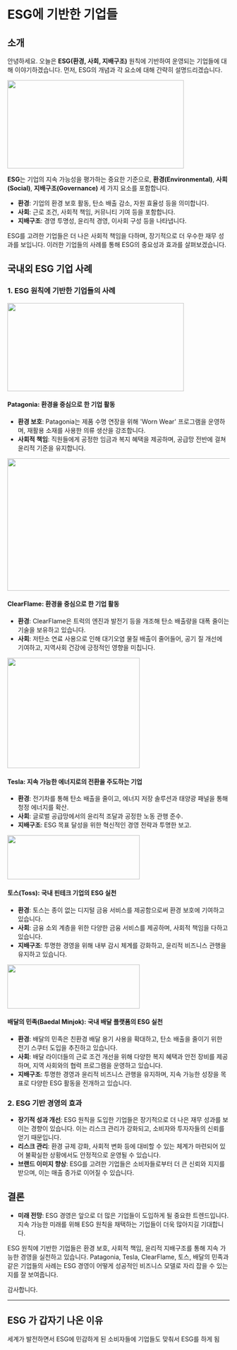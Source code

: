 # ESG에 기반한 기업들

## 소개
안녕하세요. 오늘은 **ESG(환경, 사회, 지배구조)** 원칙에 기반하여 운영되는 기업들에 대해 이야기하겠습니다. 먼저, ESG의 개념과 각 요소에 대해 간략히 설명드리겠습니다.

<img src="https://blog.kakaocdn.net/dn/bzkJzR/btq7deMDD7G/yLAEdn0a7fFu0rU7ynmyMk/img.png" width="400" height="200">

**ESG**는 기업의 지속 가능성을 평가하는 중요한 기준으로, **환경(Environmental)**, **사회(Social)**, **지배구조(Governance)** 세 가지 요소를 포함합니다.
- **환경**: 기업의 환경 보호 활동, 탄소 배출 감소, 자원 효율성 등을 의미합니다.
- **사회**: 근로 조건, 사회적 책임, 커뮤니티 기여 등을 포함합니다.
- **지배구조**: 경영 투명성, 윤리적 경영, 이사회 구성 등을 나타냅니다.

ESG를 고려한 기업들은 더 나은 사회적 책임을 다하며, 장기적으로 더 우수한 재무 성과를 보입니다. 이러한 기업들의 사례를 통해 ESG의 중요성과 효과를 살펴보겠습니다.

## 국내외 ESG 기업 사례
### 1. ESG 원칙에 기반한 기업들의 사례
<img src="https://i.namu.wiki/i/NCpJfm9uyBDbkCy_DsElWblgCtml5oo_GXCC4roNcIH8Atme0BFuIyKJt5Zp1EofVtXDSzzcE_VeINyXCMhJ_vfMbQm16p3FsRsOMehzT7gyhgttl7-2p3FNAHPGy0yhnUM0cSFIrhZzDXkB3uZU5w.webp" width="400" height="200">

#### Patagonia: 환경을 중심으로 한 기업 활동
- **환경 보호**: Patagonia는 제품 수명 연장을 위해 'Worn Wear' 프로그램을 운영하며, 재활용 소재를 사용한 의류 생산을 강조합니다.
- **사회적 책임**: 직원들에게 공정한 임금과 복지 혜택을 제공하며, 공급망 전반에 걸쳐 윤리적 기준을 유지합니다.

<img src="https://i0.wp.com/www.intelligence360.news/wp-content/uploads/2023/03/clearflame.jpg?resize=850%2C422&ssl=1" width="600" height="300">

#### ClearFlame: 환경을 중심으로 한 기업 활동
- **환경**: ClearFlame은 트럭의 엔진과 발전기 등을 개조해 탄소 배출량을 대폭 줄이는 기술을 보유하고 있습니다.
- **사회**: 저탄소 연료 사용으로 인해 대기오염 물질 배출이 줄어들어, 공기 질 개선에 기여하고, 지역사회 건강에 긍정적인 영향을 미칩니다.

<img src="https://cdn.logojoy.com/wp-content/uploads/20240110154233/Tesla-wordmark-logo-.png" width="300" height="250">

#### Tesla: 지속 가능한 에너지로의 전환을 주도하는 기업
- **환경**: 전기차를 통해 탄소 배출을 줄이고, 에너지 저장 솔루션과 태양광 패널을 통해 청정 에너지를 확산.
- **사회**: 글로벌 공급망에서의 윤리적 조달과 공정한 노동 관행 준수.
- **지배구조**: ESG 목표 달성을 위한 혁신적인 경영 전략과 투명한 보고.

<img src="https://i.namu.wiki/i/BbOWZT4XOzezNF-0YaUiuqrHolVzeXVKpJAorg48u_pR6uuv38LuhA8c3QTb8pslTwHw_dfwBiIC-Fq1DFoLbXu3vPr1pRY7jh1qAaKZyy11LGtprBGeV-3BRma0Pdlx5UGvJQzUoJg71-sEPRdGoQ.svg" width="300" height="100">


#### 토스(Toss): 국내 핀테크 기업의 ESG 실천
- **환경**: 토스는 종이 없는 디지털 금융 서비스를 제공함으로써 환경 보호에 기여하고 있습니다.
- **사회**: 금융 소외 계층을 위한 다양한 금융 서비스를 제공하며, 사회적 책임을 다하고 있습니다.
- **지배구조**: 투명한 경영을 위해 내부 감시 체계를 강화하고, 윤리적 비즈니스 관행을 유지하고 있습니다.

<img src="https://i.namu.wiki/i/voOME_3Q3QjQxZ8BM0AKgRb0OQIIVwjNI5tJNRak_1H5mjmQdkJzAyru2BdIryLmj5DFo25ht-aWcRZ2f0Wavm5mN1kZmcW_-BENXpEu6Mkppaj3oLr_r7lKGo83gsl_rT0h1FKASNaPbIA2pxS8oA.svg" width="300" height="100">

#### 배달의 민족(Baedal Minjok): 국내 배달 플랫폼의 ESG 실천
- **환경**: 배달의 민족은 친환경 배달 용기 사용을 확대하고, 탄소 배출을 줄이기 위한 전기 스쿠터 도입을 추진하고 있습니다.
- **사회**: 배달 라이더들의 근로 조건 개선을 위해 다양한 복지 혜택과 안전 장비를 제공하며, 지역 사회와의 협력 프로그램을 운영하고 있습니다.
- **지배구조**: 투명한 경영과 윤리적 비즈니스 관행을 유지하며, 지속 가능한 성장을 목표로 다양한 ESG 활동을 전개하고 있습니다.

### 2. ESG 기반 경영의 효과
- **장기적 성과 개선**: ESG 원칙을 도입한 기업들은 장기적으로 더 나은 재무 성과를 보이는 경향이 있습니다. 이는 리스크 관리가 강화되고, 소비자와 투자자들의 신뢰를 얻기 때문입니다.
- **리스크 관리**: 환경 규제 강화, 사회적 변화 등에 대비할 수 있는 체계가 마련되어 있어 불확실한 상황에서도 안정적으로 운영될 수 있습니다.
- **브랜드 이미지 향상**: ESG를 고려한 기업들은 소비자들로부터 더 큰 신뢰와 지지를 받으며, 이는 매출 증가로 이어질 수 있습니다.

## 결론
- **미래 전망**: ESG 경영은 앞으로 더 많은 기업들이 도입하게 될 중요한 트렌드입니다. 지속 가능한 미래를 위해 ESG 원칙을 채택하는 기업들이 더욱 많아지길 기대합니다.

ESG 원칙에 기반한 기업들은 환경 보호, 사회적 책임, 윤리적 지배구조를 통해 지속 가능한 경영을 실천하고 있습니다. Patagonia, Tesla, ClearFlame, 토스, 배달의 민족과 같은 기업들의 사례는 ESG 경영이 어떻게 성공적인 비즈니스 모델로 자리 잡을 수 있는지를 잘 보여줍니다.


감사합니다.



---

## ESG 가 갑자기 나온 이유
세계가 발전하면서 ESG에 민감하게 된 소비자들에 기업들도 맞춰서 ESG를 하게 됨
